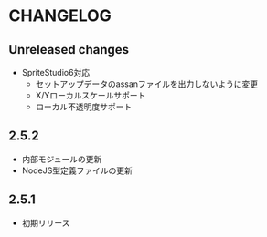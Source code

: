 # CHANGELOG

## Unreleased changes
* SpriteStudio6対応
  * セットアップデータのassanファイルを出力しないように変更
  * X/Yローカルスケールサポート
  * ローカル不透明度サポート

## 2.5.2
* 内部モジュールの更新
* NodeJS型定義ファイルの更新

## 2.5.1
* 初期リリース
